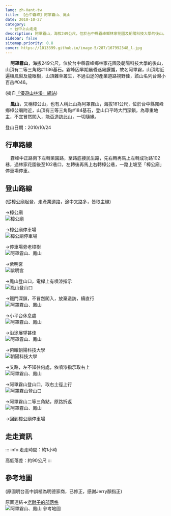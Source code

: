 ```yaml
---
lang: zh-Hant-tw
title: 【台中霧峰】阿罩霧山、鳳山
date: 2010-10-27
category: 
  - 台中上山走走
description: 阿罩霧山，海拔249公尺，位於台中縣霧峰鄉林家花園及朝陽科技大學的後山。霧峰因早期晨昏迷霧朦朧，故名阿罩霧，山頂附近遍植鳳梨及龍眼樹，山頂雜草叢生，不過沿途的產業道路視野佳，該山名列台灣小百岳#046。鳳山，又稱樟公山或阿罩霧山，海拔181公尺，位於台中縣霧峰鄉樟公廟附近，登山口平時大門深鎖，為尊重地主，不宜冒然闖入。
sidebar: false
sitemap.priority: 0.8
cover: https://1013399.github.io/image-5/287/167992348_l.jpg
---
```


    **阿罩霧山**，海拔249公尺，位於台中縣霧峰鄉林家花園及朝陽科技大學的後山，山頂有二等三角點#1136基石。霧峰因早期晨昏迷霧朦朧，故名阿罩霧，山頂附近遍植鳳梨及龍眼樹，山頂雜草叢生，不過沿途的產業道路視野佳，該山名列台灣小百岳#046。

(摘自[「優遊山林溪」網站](http://gohiking.myweb.hinet.net/h6/TCHajhaowu.htm))

<!-- more -->

    **鳳山**，又稱樟公山，也有人稱此山為阿罩霧山，海拔181公尺，位於台中縣霧峰鄉樟公廟附近，山頂有三等三角點#184基石，登山口平時大門深鎖，為尊重地主，不宜冒然闖入，能否造訪此山，一切隨緣。

登山日期：2010/10/24

## 行車路線
    霧峰中正路南下左轉萊園路，至路底接民生路，先右轉再馬上左轉成功路102巷，過林家花園後至102巷口，左轉後再馬上右轉樟公巷，一路上坡至「樟公廟」停車場停車。

## 登山路線
(從樟公廟起登，走產業道路，途中叉路多，皆取主線)  

→樟公廟  
![樟公廟](https://1013399.github.io/image-5/287/167992275_l.jpg)

→樟公廟停車場  
![樟公廟停車場](https://1013399.github.io/image-5/287/167992289_l.jpg)

→停車場旁老樟樹  
![阿罩霧山、鳳山](https://1013399.github.io/image-5/287/167992267_l.jpg)

→紫明宮  
![紫明宮](https://1013399.github.io/image-5/287/167992295_l.jpg)

→鳳山登山口，電桿上有噴漆指示  
![鳳山登山口](https://1013399.github.io/image-5/287/167992316_l.jpg)

→鐵門深鎖，不冒然闖入，放棄造訪，續直行  
![阿罩霧山、鳳山](https://1013399.github.io/image-5/287/167992327_l.jpg)

→小平台休息處  
![阿罩霧山、鳳山](https://1013399.github.io/image-5/287/167992336_l.jpg)

→沿途展望甚佳  
![阿罩霧山、鳳山](https://1013399.github.io/image-5/287/167992348_l.jpg)

→俯瞰朝陽科技大學  
![朝陽科技大學](https://1013399.github.io/image-5/287/167992357_l.jpg)

→叉路，左不知往何處，依噴漆指示取右上  
![阿罩霧山、鳳山](https://1013399.github.io/image-5/287/167992371_l.jpg)

→阿罩霧山登山口，取右土徑上行  
![阿罩霧山登山口](https://1013399.github.io/image-5/287/167992385_l.jpg)

→阿罩霧山二等三角點，原路折返  
![阿罩霧山、鳳山](https://1013399.github.io/image-5/287/167992260_l.jpg)

→回到樟公廟停車場

## 走走資訊
::: info
走走時間：約1小時

高低落差：約90公尺
:::

## 參考地圖
(原圖明台高中誤植為明德家商，已修正，感謝Jerry顏指正)  

原圖連結→[老尉子的部落格](http://blog.xuite.net/laoweiz/blog/15438828)  
![阿罩霧山、鳳山 參考地圖](https://1013399.github.io/image-5/287/168234518_l.jpg)